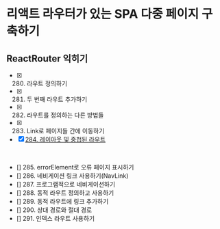 # 리액트 라우터가 있는 SPA 다중 페이지 구축하기

## ReactRouter 익히기

- [x] 280. 라우트 정의하기
- [x] 281. 두 번째 라우트 추가하기
- [x] 282. 라우트를 정의하는 다른 방법들
- [x] 283. Link로 페이지들 간에 이동하기
- [x] [284. 레이아웃 및 중첩된 라우트](https://github.com/chaehaeun/React-section20/issues/1)

<br/>

- [] 285. errorElement로 오류 페이지 표시하기
- [] 286. 네비게이션 링크 사용하기(NavLink)
- [] 287. 프로그램적으로 네비게이션하기
- [] 288. 동적 라우트 정의하고 사용하기
- [] 289. 동적 라우트에 링크 추가하기
- [] 290. 상대 경로와 절대 경로
- [] 291. 인덱스 라우트 사용하기
